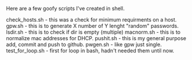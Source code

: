 Here are a few goofy scripts I've created in shell.

check_hosts.sh - this was a check for minimum requirments on a host.
gpw.sh - this is to generate X number of Y lenght "random" passwords.
lsdir.sh - this is to check if dir is empty (multiple)
macnorm.sh - this is to normalize mac addresses for DHCP.
pushit.sh - this is my general purpose add, commit and push to github.
pwgen.sh - like gpw just single.
test_for_loop.sh - first for loop in bash, hadn't needed them until now.

